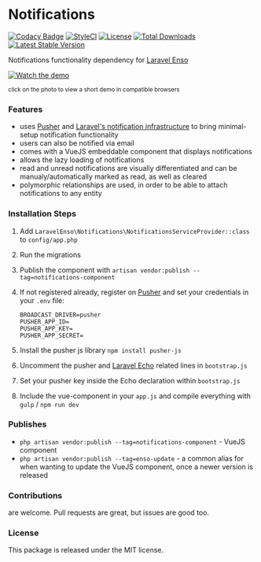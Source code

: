 <!--h-->
# Notifications
[![Codacy Badge](https://api.codacy.com/project/badge/Grade/950c5954bb654bb588061a3f793f4697)](https://www.codacy.com/app/laravel-enso/Notifications?utm_source=github.com&amp;utm_medium=referral&amp;utm_content=laravel-enso/Notifications&amp;utm_campaign=Badge_Grade)
[![StyleCI](https://styleci.io/repos/85684795/shield?branch=master)](https://styleci.io/repos/85684795)
[![License](https://poser.pugx.org/laravel-enso/imagetransformer/license)](https://https://packagist.org/packages/laravel-enso/imagetransformer)
[![Total Downloads](https://poser.pugx.org/laravel-enso/notifications/downloads)](https://packagist.org/packages/laravel-enso/notifications)
[![Latest Stable Version](https://poser.pugx.org/laravel-enso/notifications/version)](https://packagist.org/packages/laravel-enso/notifications)
<!--/h-->

Notifications functionality dependency for [Laravel Enso](https://github.com/laravel-enso/Enso)

[![Watch the demo](https://laravel-enso.github.io/notifications/screenshots/Selection_033_thumb.png)](https://laravel-enso.github.io/notifications/videos/demo_01.webm)

<sup>click on the photo to view a short demo in compatible browsers</sup>

### Features

- uses [Pusher](https://pusher.com/) and [Laravel's notification infrastructure](https://laravel.com/docs/5.4/broadcasting) to bring minimal-setup notification functionality
- users can also be notified via email
- comes with a VueJS embeddable component that displays notifications
- allows the lazy loading of notifications
- read and unread notifications are visually differentiated and can be manualy/automatically marked as read, as well as cleared
- polymorphic relationships are used, in order to be able to attach notifications to any entity

### Installation Steps

1. Add `LaravelEnso\Notifications\NotificationsServiceProvider::class` to `config/app.php`

2. Run the migrations

3. Publish the component with `artisan vendor:publish --tag=notifications-component`

4. If not registered already, register on [Pusher](https://pusher.com/) and set your credentials in your `.env` file:

    ````
    BROADCAST_DRIVER=pusher
    PUSHER_APP_ID=
    PUSHER_APP_KEY=
    PUSHER_APP_SECRET=
    ````

5. Install the pusher js library `npm install pusher-js`
6. Uncomment the pusher and [Laravel Echo](https://laravel.com/docs/5.4/broadcasting#installing-laravel-echo) related lines in `bootstrap.js`
7. Set your pusher key inside the Echo declaration within `bootstrap.js`
8. Include the vue-component in your `app.js` and compile everything with `gulp` / `npm run dev`

### Publishes

- `php artisan vendor:publish --tag=notifications-component` - VueJS component
- `php artisan vendor:publish --tag=enso-update` - a common alias for when wanting to update the VueJS component,
once a newer version is released

<!--h-->
### Contributions

are welcome. Pull requests are great, but issues are good too.

### License

This package is released under the MIT license.
<!--/h-->